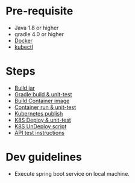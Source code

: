 # Pre-requisite
- Java 1.8 or higher
- gradle 4.0 or higher
- [Docker](https://www.docker.com/products/docker-desktop)
- [kubectl](https://github.com/kubernetes/kubectl)

# Steps
- [Build jar](./build.sh)
- [Gradle build & unit-test](./README-GRADLE.MD)
- [Build Container image](./build.sh)
- [Container run & unit-test](./README-DOCKER.MD)
- [Kubernetes publish](./README-K8S.MD)
- [K8S Deploy & unit-test](./deployment/deploy.sh)
- [K8S UnDeploy script](./deployment/undeploy.sh)
- [API test instructions](./README-REST.MD)

# Dev guidelines
- Execute spring boot service on local machine.
